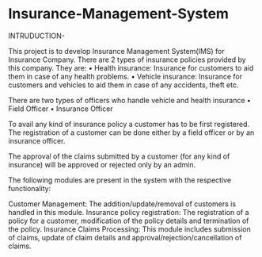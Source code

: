 # Insurance-Management-System

INTRUDUCTION-

This project is to develop Insurance Management System(IMS) for Insurance Company.
There are 2 types of insurance policies provided by this company. They are:
•	Health insurance: Insurance for customers to aid them in case of any health problems.
•	Vehicle insurance: Insurance for customers and vehicles to aid them in case of any accidents, theft etc.

There are two types of officers who handle vehicle and health insurance
•	Field Officer
•	Insurance Officer

To avail any kind of insurance policy a customer has to be first registered. The registration of a customer can be done either by a field officer or by an insurance officer.

The approval of the claims submitted by a customer (for any kind of insurance) will be approved or rejected only by an admin.

The following modules are present in the system with the respective functionality:

Customer Management: The addition/update/removal of customers is handled in this module.
Insurance policy registration: The registration of a policy for a customer, modification of the policy details and termination of the policy.
Insurance Claims Processing: This module includes submission of claims, update of claim details and approval/rejection/cancellation of claims.

